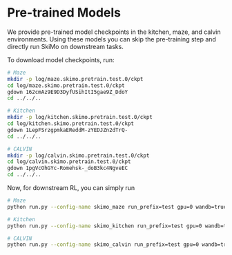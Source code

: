 # Pre-trained Models

We provide pre-trained model checkpoints in the kitchen, maze, and calvin environments. Using these models you can skip the pre-training step and directly run SkiMo on downstream tasks.

To download model checkpoints, run:
```bash
# Maze
mkdir -p log/maze.skimo.pretrain.test.0/ckpt
cd log/maze.skimo.pretrain.test.0/ckpt
gdown 162cmAz9E9D3DyfUSihItI5gae9Z_DdoY
cd ../../..

# Kitchen
mkdir -p log/kitchen.skimo.pretrain.test.0/ckpt
cd log/kitchen.skimo.pretrain.test.0/ckpt
gdown 1LepFSrzgpmkaEReddM-zYEDJZn2dTrQ-
cd ../../..

# CALVIN
mkdir -p log/calvin.skimo.pretrain.test.0/ckpt
cd log/calvin.skimo.pretrain.test.0/ckpt
gdown 1pgVcOhGYc-Romehsk-_doB3kc4NgveEC
cd ../../..
```

Now, for downstream RL, you can simply run
```bash
# Maze
python run.py --config-name skimo_maze run_prefix=test gpu=0 wandb=true rolf.phase=rl rolf.pretrain_ckpt_path=log/maze.skimo.pretrain.test.0/ckpt/maze_ckpt_00000140000.pt

# Kitchen
python run.py --config-name skimo_kitchen run_prefix=test gpu=0 wandb=true rolf.phase=rl rolf.pretrain_ckpt_path=log/kitchen.skimo.pretrain.test.0/ckpt/kitchen_ckpt_00000085000.pt

# CALVIN
python run.py --config-name skimo_calvin run_prefix=test gpu=0 wandb=true rolf.phase=rl rolf.pretrain_ckpt_path=log/calvin.skimo.pretrain.test.0/ckpt/calvin_ckpt_00000085000.pt
```
